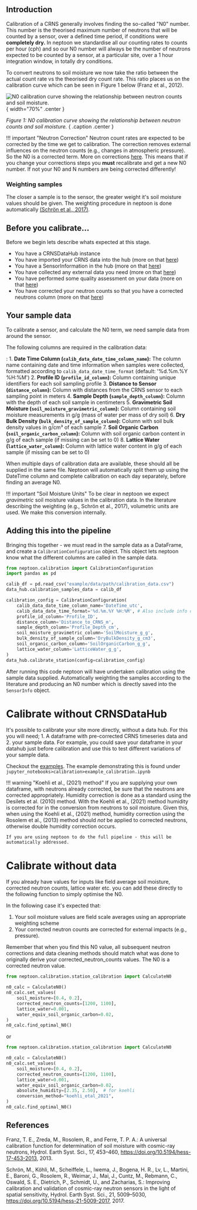 ## Introduction

Calibration of a CRNS generally involves finding the so-called "N0" number. This number is the theorised maximum number of neutrons that will be counted by a sensor, over a defined time period, if conditions were **completely dry.** In neptoon we standardise all our counting rates to counts per hour (cph) and so our N0 number will always be the number of neutrons expected to be counted by a sensor, at a particular site, over a 1 hour integration window, in totally dry conditions. 

To convert neutrons to soil moisture we now take the ratio between the actual count rate vs the theorised dry count rate. This ratio places us on the calibration curve which can be seen in Figure 1 below (Franz et al., 2012). 


![N0 calibration curve showing the relationship between neutron counts and soil moisture.](N0-calib-curve.png){ width="70%" .center }

*Figure 1: N0 calibration curve showing the relationship between neutron counts and soil moisture.*
{ .caption .center }

!!! important "Neutron Correction"
	Neutron count rates are expected to be corrected by the time we get to calibration. The correction removes external influences on the neutron counts (e.g., changes in atmospheric pressure). So the N0 is a corrected term. More on corrections [here](choosing-corrections.md). This means that if you change your corrections steps you **must** recalibrate and get a new N0 number. If not your N0 and N numbers are being corrected differently!

### Weighting samples

The closer a sample is to the sensor, the greater weight it's soil moisture values should be given. The weighting procedure in neptoon is done automatically [(Schrön et al., 2017)](https://doi.org/10.5194/hess-21-5009-2017).

## Before you calibrate...

Before we begin lets describe whats expected at this stage. 

- You have a CRNSDataHub instance
- You have imported your CRNS data into the hub (more on that [here](importing-data.md))
- You have a SensorInformation in the hub (more on that [here](key-site-information.md))
- You have collected any external data you need (more on that [here](external-data.md))
- You have performed some quality assessment on your data (more on that [here](data-quality-checks.md))
- You have corrected your neutron counts so that you have a corrected neutrons column (more on that [here](choosing-corrections.md))

## Your sample data 

To calibrate a sensor, and calculate the N0 term, we need sample data from around the sensor.

The following columns are required in the calibration data:

: 1. **Date Time Column (`calib_data_date_time_column_name`):** The column name containing date and time information when samples were collected, formatted according to `calib_data_date_time_format` (default: '%d.%m.%Y %H:%M')
2. **Profile ID (`profile_id_column`):** Column containing unique identifiers for each soil sampling profile
3. **Distance to Sensor (`distance_column`):** Column with distances from the CRNS sensor to each sampling point in meters
4. **Sample Depth (`sample_depth_column`):** Column with the depth of each soil sample in centimeters
5. **Gravimetric Soil Moisture (`soil_moisture_gravimetric_column`):** Column containing soil moisture measurements in g/g (mass of water per mass of dry soil)
6. **Dry Bulk Density (`bulk_density_of_sample_column`):** Column with soil bulk density values in g/cm³ of each sample
7. **Soil Organic Carbon (`soil_organic_carbon_column`):** Column with soil organic carbon content in g/g of each sample (if missing can be set to 0)
8. **Lattice Water (`lattice_water_column`):** Column with lattice water content in g/g of each sample (if missing can be set to 0)

When multiple days of calibration data are available, these should all be supplied in the same file. Neptoon will automatically split them up using the DateTime column and complete calibration on each day separately, before finding an average N0.

!!! important "Soil Moisture Units"
    To be clear in neptoon we expect _gravimetric_ soil moisture values in the calibration data. In the literature describing the weighting (e.g., Schrön et al., 2017), volumetric units are used. We make this conversion internally.

## Adding this into the pipeline

Bringing this together - we must read in the sample data as a DataFrame, and create a `CalibrationConfiguration` object. This object lets neptoon know what the different columns are called in the sample data.

```python
from neptoon.calibration import CalibrationConfiguration
import pandas as pd

calib_df = pd.read_csv("example/data/path/calibration_data.csv")
data_hub.calibration_samples_data = calib_df

calibration_config = CalibrationConfiguration(
    calib_data_date_time_column_name='DateTime_utc',
    calib_data_date_time_format='%d.%m.%Y %H:%M', # Also include info on datetime format
    profile_id_column='Profile_ID',
    distance_column='Distance_to_CRNS_m',
    sample_depth_column='Profile_Depth_cm',
    soil_moisture_gravimetric_column='SoilMoisture_g_g',
    bulk_density_of_sample_column='DryBulkDensity_g_cm3',
    soil_organic_carbon_column='SoilOrganicCarbon_g_g',
    lattice_water_column='LatticeWater_g_g',
)
data_hub.calibrate_station(config=calibration_config)
```

After running this code neptoon will have undertaken calibration using the sample data supplied. Automatically weighting the samples according to the literature and producing an N0 number which is directly saved into the `SensorInfo` object. 

# Calibrate without CRNSDataHub

It's possible to calibrate your site more directly, without a data hub. For this you will need; 1. A dataframe with pre-corrected CRNS timeseries data and 2. your sample data. For example, you could save your dataframe in your datahub just before calibration and use this to test different variations of your sample data.

Checkout the [examples](neptoon-examples.md). The example demonstrating this is found under `jupyter_notebooks>calibration>example_calibration.ipynb`

!!! warning "Koehli et al., (2021) method"
    If you are supplying your own dataframe, with neutrons already corrected, be sure that the neutrons are corrected appropriately. Humidity correction is done as a standard using the Desilets et al. (2010) method. With the Koehli et al., (2021) method humidity is corrected for in the conversion from neutrons to soil moisture. Given this, when using the Koehli et al., (2021) method, humidity correction using the Rosolem et al., (2013) method should _not_ be applied to corrected neutrons, otherwise double humidity correction occurs. 

    If you are using neptoon to do the full pipeline - this will be automatically addressed. 
    

# Calibrate without data

If you already have values for inputs like field average soil moisture, corrected neutron counts, lattice water etc. you can add these directly to the following function to simply optimise the N0.

In the following case it's expected that:

1. Your soil moisture values are field scale averages using an appropriate weighting scheme
2. Your corrected neutron counts are corrected for external impacts (e.g., pressure).

Remember that when you find this N0 value, all subsequent neutron corrections and data cleaning methods should match what was done to originally derive your corrected_neutron_counts values. The N0 is a corrected neutron value.


```python
from neptoon.calibration.station_calibration import CalculateN0

n0_calc = CalculateN0()
n0_calc.set_values(
    soil_moisture=[0.4, 0.2],
    corrected_neutron_counts=[1200, 1100],
    lattice_water=0.001,
    water_equiv_soil_organic_carbon=0.02,
)
n0_calc.find_optimal_N0()

```

or

```python
from neptoon.calibration.station_calibration import CalculateN0

n0_calc = CalculateN0()
n0_calc.set_values(
    soil_moisture=[0.4, 0.2],
    corrected_neutron_counts=[1200, 1100],
    lattice_water=0.001,
    water_equiv_soil_organic_carbon=0.02,
    absolute_humidity=[2.35, 2.50],  # for koehli
    conversion_method="koehli_etal_2021",
)
n0_calc.find_optimal_N0()

```



## References

Franz, T. E., Zreda, M., Rosolem, R., and Ferre, T. P. A.: A universal calibration function for determination of soil moisture with cosmic-ray neutrons, Hydrol. Earth Syst. Sci., 17, 453–460, https://doi.org/10.5194/hess-17-453-2013, 2013. 

 Schrön, M., Köhli, M., Scheiffele, L., Iwema, J., Bogena, H. R., Lv, L., Martini, E., Baroni, G., Rosolem, R., Weimar, J., Mai, J., Cuntz, M., Rebmann, C., Oswald, S. E., Dietrich, P., Schmidt, U., and Zacharias, S.: Improving calibration and validation of cosmic-ray neutron sensors in the light of spatial sensitivity, Hydrol. Earth Syst. Sci., 21, 5009–5030, https://doi.org/10.5194/hess-21-5009-2017, 2017. 